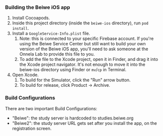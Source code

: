 ### Building the Beiwe iOS app
1. Install Cocoapods.
2. Inside this project directory (inside the `beiwe-ios` directory), run `pod install`.
3. Install a `GoogleService-Info.plist` file.
    1. Note: this is connected to your specific Firebase account.  If you're using the Beiwe Service Center but still want to build your own version of the Beiwe iOS app, you'll need to ask someone at the Onnela Lab to provide this file to you.
    2. To add the file to the Xcode project, open it in Finder, and drag it into the Xcode project navigator.  It's not enough to move it into the beiwe-ios directory using Finder or `mv`/`cp` in Terminal.
3. Open Xcode.
    1. To build for the Simulator, click the "Run" arrow button.
    2. To build for release, click Product -> Archive.

### Build Configurations
There are two important Build Configurations:
* "Beiwe": the study server is hardcoded to studies.beiwe.org
* "Beiwe2": the study server URL gets set after you install the app, on the registration screen.

